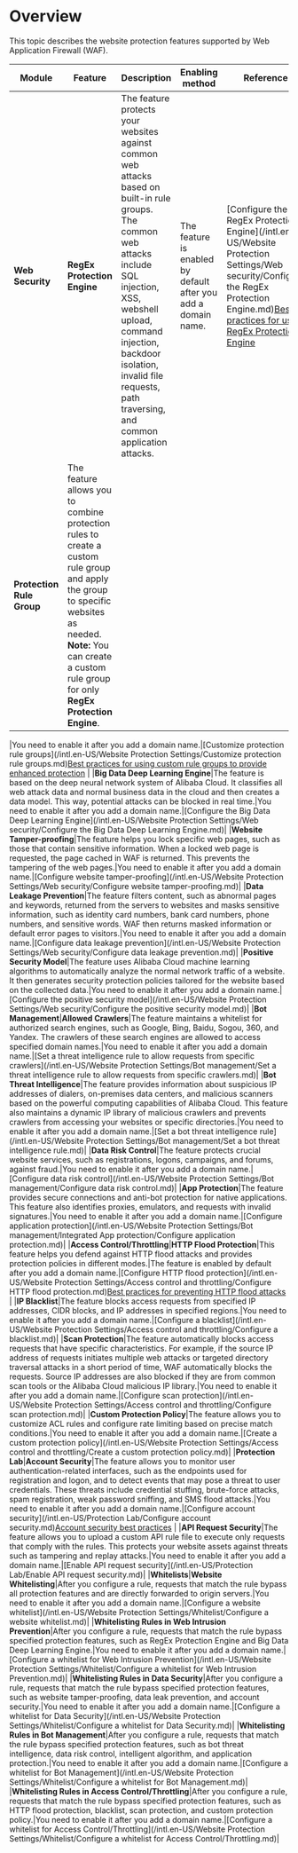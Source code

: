 # Overview

This topic describes the website protection features supported by Web Application Firewall \(WAF\).

|Module|Feature|Description|Enabling method|Reference|
|------|-------|-----------|---------------|---------|
|**Web Security**|**RegEx Protection Engine**|The feature protects your websites against common web attacks based on built-in rule groups. The common web attacks include SQL injection, XSS, webshell upload, command injection, backdoor isolation, invalid file requests, path traversing, and common application attacks.|The feature is enabled by default after you add a domain name.|[Configure the RegEx Protection Engine](/intl.en-US/Website Protection Settings/Web security/Configure the RegEx Protection Engine.md)[Best practices for using RegEx Protection Engine](t15589.md#) |
|**Protection Rule Group**|The feature allows you to combine protection rules to create a custom rule group and apply the group to specific websites as needed. **Note:** You can create a custom rule group for only **RegEx Protection Engine**.

|You need to enable it after you add a domain name.|[Customize protection rule groups](/intl.en-US/Website Protection Settings/Customize protection rule groups.md)[Best practices for using custom rule groups to provide enhanced protection](t78570.md#) |
|**Big Data Deep Learning Engine**|The feature is based on the deep neural network system of Alibaba Cloud. It classifies all web attack data and normal business data in the cloud and then creates a data model. This way, potential attacks can be blocked in real time.|You need to enable it after you add a domain name.|[Configure the Big Data Deep Learning Engine](/intl.en-US/Website Protection Settings/Web security/Configure the Big Data Deep Learning Engine.md)|
|**Website Tamper-proofing**|The feature helps you lock specific web pages, such as those that contain sensitive information. When a locked web page is requested, the page cached in WAF is returned. This prevents the tampering of the web pages.|You need to enable it after you add a domain name.|[Configure website tamper-proofing](/intl.en-US/Website Protection Settings/Web security/Configure website tamper-proofing.md)|
|**Data Leakage Prevention**|The feature filters content, such as abnormal pages and keywords, returned from the servers to websites and masks sensitive information, such as identity card numbers, bank card numbers, phone numbers, and sensitive words. WAF then returns masked information or default error pages to visitors.|You need to enable it after you add a domain name.|[Configure data leakage prevention](/intl.en-US/Website Protection Settings/Web security/Configure data leakage prevention.md)|
|**Positive Security Model**|The feature uses Alibaba Cloud machine learning algorithms to automatically analyze the normal network traffic of a website. It then generates security protection policies tailored for the website based on the collected data.|You need to enable it after you add a domain name.|[Configure the positive security model](/intl.en-US/Website Protection Settings/Web security/Configure the positive security model.md)|
|**Bot Management**|**Allowed Crawlers**|The feature maintains a whitelist for authorized search engines, such as Google, Bing, Baidu, Sogou, 360, and Yandex. The crawlers of these search engines are allowed to access specified domain names.|You need to enable it after you add a domain name.|[Set a threat intelligence rule to allow requests from specific crawlers](/intl.en-US/Website Protection Settings/Bot management/Set a threat intelligence rule to allow requests from specific crawlers.md)|
|**Bot Threat Intelligence**|The feature provides information about suspicious IP addresses of dialers, on-premises data centers, and malicious scanners based on the powerful computing capabilities of Alibaba Cloud. This feature also maintains a dynamic IP library of malicious crawlers and prevents crawlers from accessing your websites or specific directories.|You need to enable it after you add a domain name.|[Set a bot threat intelligence rule](/intl.en-US/Website Protection Settings/Bot management/Set a bot threat intelligence rule.md)|
|**Data Risk Control**|The feature protects crucial website services, such as registrations, logons, campaigns, and forums, against fraud.|You need to enable it after you add a domain name.|[Configure data risk control](/intl.en-US/Website Protection Settings/Bot management/Configure data risk control.md)|
|**App Protection**|The feature provides secure connections and anti-bot protection for native applications. This feature also identifies proxies, emulators, and requests with invalid signatures.|You need to enable it after you add a domain name.|[Configure application protection](/intl.en-US/Website Protection Settings/Bot management/Integrated App protection/Configure application protection.md)|
|**Access Control/Throttling**|**HTTP Flood Protection**|This feature helps you defend against HTTP flood attacks and provides protection policies in different modes.|The feature is enabled by default after you add a domain name.|[Configure HTTP flood protection](/intl.en-US/Website Protection Settings/Access control and throttling/Configure HTTP flood protection.md)[Best practices for preventing HTTP flood attacks](t81368.md#) |
|**IP Blacklist**|The feature blocks access requests from specified IP addresses, CIDR blocks, and IP addresses in specified regions.|You need to enable it after you add a domain name.|[Configure a blacklist](/intl.en-US/Website Protection Settings/Access control and throttling/Configure a blacklist.md)|
|**Scan Protection**|The feature automatically blocks access requests that have specific characteristics. For example, if the source IP address of requests initiates multiple web attacks or targeted directory traversal attacks in a short period of time, WAF automatically blocks the requests. Source IP addresses are also blocked if they are from common scan tools or the Alibaba Cloud malicious IP library.|You need to enable it after you add a domain name.|[Configure scan protection](/intl.en-US/Website Protection Settings/Access control and throttling/Configure scan protection.md)|
|**Custom Protection Policy**|The feature allows you to customize ACL rules and configure rate limiting based on precise match conditions.|You need to enable it after you add a domain name.|[Create a custom protection policy](/intl.en-US/Website Protection Settings/Access control and throttling/Create a custom protection policy.md)|
|**Protection Lab**|**Account Security**|The feature allows you to monitor user authentication-related interfaces, such as the endpoints used for registration and logon, and to detect events that may pose a threat to user credentials. These threats include credential stuffing, brute-force attacks, spam registration, weak password sniffing, and SMS flood attacks.|You need to enable it after you add a domain name.|[Configure account security](/intl.en-US/Protection Lab/Configure account security.md)[Account security best practices](t1840545.md#) |
|**API Request Security**|The feature allows you to upload a custom API rule file to execute only requests that comply with the rules. This protects your website assets against threats such as tampering and replay attacks.|You need to enable it after you add a domain name.|[Enable API request security](/intl.en-US/Protection Lab/Enable API request security.md)|
|**Whitelists**|**Website Whitelisting**|After you configure a rule, requests that match the rule bypass all protection features and are directly forwarded to origin servers.|You need to enable it after you add a domain name.|[Configure a website whitelist](/intl.en-US/Website Protection Settings/Whitelist/Configure a website whitelist.md)|
|**Whitelisting Rules in Web Intrusion Prevention**|After you configure a rule, requests that match the rule bypass specified protection features, such as RegEx Protection Engine and Big Data Deep Learning Engine.|You need to enable it after you add a domain name.|[Configure a whitelist for Web Intrusion Prevention](/intl.en-US/Website Protection Settings/Whitelist/Configure a whitelist for Web Intrusion Prevention.md)|
|**Whitelisting Rules in Data Security**|After you configure a rule, requests that match the rule bypass specified protection features, such as website tamper-proofing, data leak prevention, and account security.|You need to enable it after you add a domain name.|[Configure a whitelist for Data Security](/intl.en-US/Website Protection Settings/Whitelist/Configure a whitelist for Data Security.md)|
|**Whitelisting Rules in Bot Management**|After you configure a rule, requests that match the rule bypass specified protection features, such as bot threat intelligence, data risk control, intelligent algorithm, and application protection.|You need to enable it after you add a domain name.|[Configure a whitelist for Bot Management](/intl.en-US/Website Protection Settings/Whitelist/Configure a whitelist for Bot Management.md)|
|**Whitelisting Rules in Access Control/Throttling**|After you configure a rule, requests that match the rule bypass specified protection features, such as HTTP flood protection, blacklist, scan protection, and custom protection policy.|You need to enable it after you add a domain name.|[Configure a whitelist for Access Control/Throttling](/intl.en-US/Website Protection Settings/Whitelist/Configure a whitelist for Access Control/Throttling.md)|

